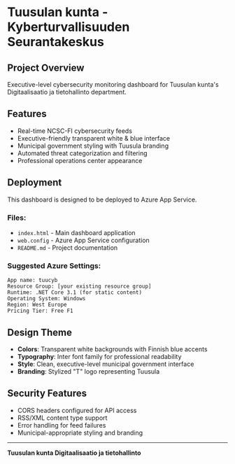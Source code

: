 # Tuusulan kunta - Kyberturvallisuuden Seurantakeskus

## Project Overview
Executive-level cybersecurity monitoring dashboard for Tuusulan kunta's Digitaalisaatio ja tietohallinto department.

## Features
- Real-time NCSC-FI cybersecurity feeds
- Executive-friendly transparent white & blue interface  
- Municipal government styling with Tuusula branding
- Automated threat categorization and filtering
- Professional operations center appearance

## Deployment
This dashboard is designed to be deployed to Azure App Service.

### Files:
- `index.html` - Main dashboard application
- `web.config` - Azure App Service configuration
- `README.md` - Project documentation

### Suggested Azure Settings:
```
App name: tuucyb
Resource Group: [your existing resource group]
Runtime: .NET Core 3.1 (for static content)
Operating System: Windows
Region: West Europe
Pricing Tier: Free F1
```

## Design Theme
- **Colors**: Transparent white backgrounds with Finnish blue accents
- **Typography**: Inter font family for professional readability
- **Style**: Clean, executive-level municipal government interface
- **Branding**: Stylized "T" logo representing Tuusula

## Security Features
- CORS headers configured for API access
- RSS/XML content type support
- Error handling for feed failures
- Municipal-appropriate styling and branding

---
**Tuusulan kunta Digitaalisaatio ja tietohallinto**
 